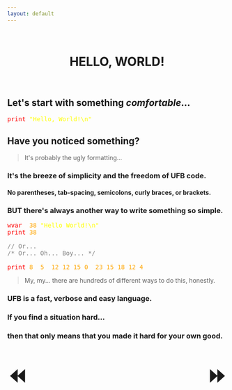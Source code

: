 ```yaml
---
layout: default
---
```


<style>
	a {
    text-decoration: none;
		font-weight: bold;
	}
	.center_text {
		text-align: center;
	}
	.arrows {
		font-size: 50px;
	}
	.command {
		color: red;
	}
	.string {
		color: yellow;
	}
	.index {
		color: orange;
	}
	.comment {
		color: grey;
	}
  .wavy {
		position: relative;
  }
  .wavy span {
		position: relative;
    display: inline-block;
    animation: animate 2.5s ease-in-out infinite;
    animation-delay: calc(0.1s * var(--i));
  }
  @keyframes animate {
		0% {
			transform: translate(0px, 0px);
    }
    25% {
      transform: translate(5px, -5px);
    }
    75% {
      transform: translate(-5px, 5px);
		}
  }
</style>

<br>

<h1 class="center_text"><a href="hello_world.html">HELLO, WORLD!</a></h1>

<br>

<h2>Let's start with something <i><b>comfortable</b></i>...</h2>

<pre>
<span class="command">print</span> <span class="string">"Hello, World!\n"</span>
</pre>

<h2>Have you <span class="wavy"><span style="--i:1">n</span><span style="--i:2">o</span><span style="--i:3">t</span><span style="--i:4">i</span><span style="--i:5">c</span><span style="--i:6">e</span><span style="--i:7">d</span></span>
something?</h2>

<blockquote>It's probably the ugly formatting...</blockquote>

<h3>It's the breeze of simplicity and the freedom of UFB code.</h3>
<h4>No parentheses, tab-spacing, semicolons, curly braces, or brackets.</h4>
<h3><b>BUT</b> there's always another way to write something so simple.</h3>

<pre>
<span class="command">wvar</span> <span class="index"> 38</span> <span class="string">"Hello World!\n"</span>
<span class="command">print</span> <span class="index">38</span>

<span class="comment">// Or...</span>
<span class="comment">/&ast; Or... Oh... Boy... &ast;/</span>

<span class="command">print</span> <span class="index">8  5  12 12 15 0  23 15 18 12 4</span>
</pre>

<blockquote>My, my... there are hundreds of different ways to do this, honestly.</blockquote>

<h3>UFB is a fast, verbose and easy language.</h3>
<h3>If you find a situation hard...</h3>
<h3>then that only means that you made it hard for your own good.</h3>

<br>

<a href="index.html" class="arrows" style="float: left;">⏪️</a>
<a href="literacy.html" class="arrows" style="float: right;">⏩</a>
